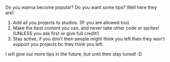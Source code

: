 Do you wanna become popular? Do you want some tips? Well here they are!:

1. Add all you projects to studios. (IF you are allowed too)
2. Make the best content you can, and never take other code or sprites! (UNLESS you ask first or give full credit!) 
3. Stay active, if you don't then people might think you left then they won't support you projects bc they think you left. 

I will give our more tips in the future, but until then stay tuned! :D
